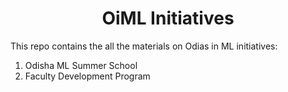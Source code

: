 <h1 align="center">OiML Initiatives</h1>

This repo contains the all the materials on Odias in ML initiatives:

1. Odisha ML Summer School
2. Faculty Development Program
